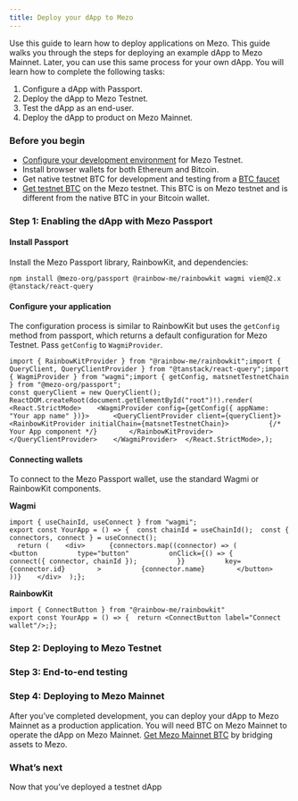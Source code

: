 ```yaml
---
title: Deploy your dApp to Mezo
---
```



Use this guide to learn how to deploy applications on Mezo. This guide walks you through the steps for deploying an example dApp to Mezo Mainnet. Later, you can use this same process for your own dApp. You will learn how to complete the following tasks:

1. Configure a dApp with Passport.
2. Deploy the dApp to Mezo Testnet.
3. Test the dApp as an end-user.
4. Deploy the dApp to product on Mezo Mainnet.

### Before you begin <a href="#before-you-begin" id="before-you-begin"></a>

* [Configure your development environment](configure-environment.md) for Mezo Testnet.
* Install browser wallets for both Ethereum and Bitcoin.
* Get native testnet BTC for development and testing from a [BTC faucet](https://bitcoinfaucet.uo1.net/)
* [Get testnet BTC](https://faucet.test.mezo.org/) on the Mezo testnet. This BTC is on Mezo testnet and is different from the native BTC in your Bitcoin wallet.

### Step 1: Enabling the dApp with Mezo Passport <a href="#step-1-enabling-the-dapp-with-mezo-passport" id="step-1-enabling-the-dapp-with-mezo-passport"></a>

#### Install Passport <a href="#install-passport" id="install-passport"></a>

Install the Mezo Passport library, RainbowKit, and dependencies:

```
npm install @mezo-org/passport @rainbow-me/rainbowkit wagmi viem@2.x @tanstack/react-query
```

#### Configure your application <a href="#configure-your-application" id="configure-your-application"></a>

The configuration process is similar to RainbowKit but uses the `getConfig` method from passport, which returns a default configuration for Mezo Testnet. Pass `getConfig` to `WagmiProvider`.

```
import { RainbowKitProvider } from "@rainbow-me/rainbowkit";import { QueryClient, QueryClientProvider } from "@tanstack/react-query";import { WagmiProvider } from "wagmi";import { getConfig, matsnetTestnetChain } from "@mezo-org/passport";
const queryClient = new QueryClient();
ReactDOM.createRoot(document.getElementById("root")!).render(  <React.StrictMode>    <WagmiProvider config={getConfig({ appName: "Your app name" })}>      <QueryClientProvider client={queryClient}>        <RainbowKitProvider initialChain={matsnetTestnetChain}>          {/* Your App component */}        </RainbowKitProvider>      </QueryClientProvider>    </WagmiProvider>  </React.StrictMode>,);
```

#### Connecting wallets <a href="#connecting-wallets" id="connecting-wallets"></a>

To connect to the Mezo Passport wallet, use the standard Wagmi or RainbowKit components.

**Wagmi**

```
import { useChainId, useConnect } from "wagmi";
export const YourApp = () => {  const chainId = useChainId();  const { connectors, connect } = useConnect();
  return (    <div>      {connectors.map((connector) => (        <button          type="button"          onClick={() => {            connect({ connector, chainId });          }}          key={connector.id}        >          {connector.name}        </button>      ))}    </div>  );};
```

**RainbowKit**

```
import { ConnectButton } from "@rainbow-me/rainbowkit"
export const YourApp = () => {  return <ConnectButton label="Connect wallet"/>;};
```

### Step 2: Deploying to Mezo Testnet <a href="#step-2-deploying-to-mezo-testnet" id="step-2-deploying-to-mezo-testnet"></a>

### Step 3: End-to-end testing <a href="#step-3-end-to-end-testing" id="step-3-end-to-end-testing"></a>

### Step 4: Deploying to Mezo Mainnet <a href="#step-4-deploying-to-mezo-mainnet" id="step-4-deploying-to-mezo-mainnet"></a>

After you’ve completed development, you can deploy your dApp to Mezo Mainnet as a production application. You will need BTC on Mezo Mainnet to operate the dApp on Mezo Mainnet. [Get Mezo Mainnet BTC](https://deploy-preview-48--mezo-docs.netlify.app/docs/users/getting-started/bridging) by bridging assets to Mezo.

### What’s next <a href="#whats-next" id="whats-next"></a>

Now that you’ve deployed a testnet dApp
